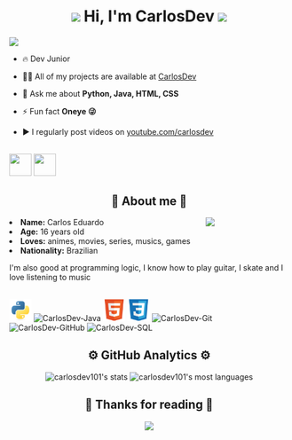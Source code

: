 <h1 align="center"><img src="https://media1.giphy.com/media/j6xRdO7moPh2cgGMHN/giphy.gif?cid=ecf05e47q3675hprhj8jg65q4gzxtq2ef2v68mkhd8uifl2v&rid=giphy.gif&ct=s" width="3%"> Hi, I'm CarlosDev <img src="https://media1.giphy.com/media/j6xRdO7moPh2cgGMHN/giphy.gif?cid=ecf05e47q3675hprhj8jg65q4gzxtq2ef2v68mkhd8uifl2v&rid=giphy.gif&ct=s" width="3%"></h1>

<img src= "https://media4.giphy.com/media/lS1zYaDPbCldvckT3f/giphy.gif?cid=ecf05e47c83gr72eo87zy31x7ubwobltdv3vkpt113gmfrks&rid=giphy.gif&ct=g" width="50%" align="center">

- 🔥 Dev Junior 

- 👨‍💻 All of my projects are available at [CarlosDev](https://github.com/CarlosDev101)

- 💬 Ask me about **Python, Java, HTML, CSS**

- ⚡ Fun fact **Oneye 😜**

- ▶️ I regularly post videos on [youtube.com/carlosdev](https://www.youtube.com/channel/UC6YLQsrK7aYpA2LgbVOmYiQ)
<br><br>
<div align="left">
  <a href="https://www.youtube.com/channel/UC6YLQsrK7aYpA2LgbVOmYiQ" target="_blank"><img height="40" width="40" src="https://multarte.com.br/wp-content/uploads/2020/04/youtube_logo.png"></a>
  <a href="https://discord.com/users/653373680776380461" target="_blank"><img height="40" width="40" src="https://d33wubrfki0l68.cloudfront.net/7f988ede7749e1e355b9faef32c66c4b0b13ee87/a9900/assets/images/tool-icons/discord.png"></a>
</div>

<div>
<h2 align="center"> 🐺 About me 🐺 </h2>
<img src="https://media4.giphy.com/media/l4FGF4DVYSeS5oIx2/giphy.gif?cid=ecf05e47fo90kh8otnjj4b3vxj76mi7q492mwut7avu3sriv&rid=giphy.gif&ct=g"  width="150px" align="right">
<li>
  <b>Name:</b> Carlos Eduardo
</li>
<li>
  <b>Age:</b> 16 years old
</li>
<li>
<b>Loves:</b> animes, movies, series, musics, games
</li>
<li>
<b>Nationality:</b> Brazilian
</li>
</div>

I'm also good at programming logic, I know how to play guitar, I skate and I love listening to music
<div style="display: inline_block"><br>
  <img  alt="CarlosDev-Python" height="40" width="40" src="https://raw.githubusercontent.com/devicons/devicon/master/icons/python/python-original.svg">
  <img  alt="CarlosDev-Java" height="40" width="40" src="https://th.bing.com/th/id/R.2ebcc816698b99a4161299534445dd02?rik=F5u5EFRfzveRpw&riu=http%3a%2f%2fcheckpoint-it.hu%2f_media%2fimg%2fsmall%2ficons8-java-480.png&ehk=4bCNLeQJRMzHfk6uWAJR%2bq02OEnL%2fqQguYJBmz3TsPw%3d&risl=&pid=ImgRaw&r=0&sres=1&sresct=1"> 
  <img  alt="CarlosDev-HTML" height="40" width="40" src="https://raw.githubusercontent.com/devicons/devicon/master/icons/html5/html5-original.svg">
  <img  alt="CarlosDev-CSS" height="40" width="40" src="https://raw.githubusercontent.com/devicons/devicon/master/icons/css3/css3-original.svg">
  <img  alt="CarlosDev-Git" height="40" width="40" src="https://th.bing.com/th/id/R.5dad01124c25d19c78aa763d94c6c3ee?rik=O6yFxpwCtIymFA&pid=ImgRaw&r=0">
  <img  alt="CarlosDev-GitHub" height="40" width="40" src="https://th.bing.com/th/id/R.2026177e53f54db9f2f5bd4301710889?rik=Y0wZcc7tCGgq8A&pid=ImgRaw&r=0">
  <img  alt="CarlosDev-SQL" height="40" width="40" src="https://www.freepnglogos.com/uploads/logo-mysql-png/logo-mysql-mysql-logo-png-images-are-download-crazypng-21.png">
  <p align="left">
</div>

<h2 align="center">⚙️ GitHub Analytics ⚙️</h2>

<p align="center">
<img width="380em" src="https://github-readme-stats.vercel.app/api?username=carlosdev101&show_icons=true&theme=vision-friendly-dark" alt="carlosdev101's stats"/>
<img width="380em" src="https://github-readme-stats.vercel.app/api/top-langs/?username=carlosdev101&layout=compact&theme=vision-friendly-dark" alt="carlosdev101's most languages"/>
</p>
<h2 align="center">💖 Thanks for reading 💖</h2>
<div align="center">
<img src="https://media3.giphy.com/media/FcqKy4Kj7XOK0hCW4g/giphy.gif?cid=ecf05e47vn0amvc9iz9iuu1979894uijfx9tjwl9a37eszjc&rid=giphy.gif&ct=g">
</div>


